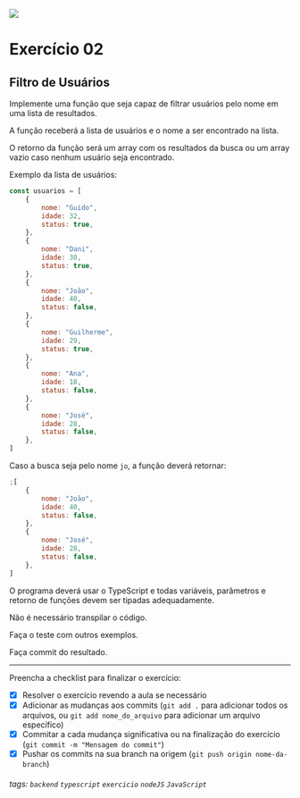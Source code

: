 ![](https://i.imgur.com/xG74tOh.png)

# Exercício 02

## Filtro de Usuários

Implemente uma função que seja capaz de filtrar usuários pelo nome em uma lista de resultados.

A função receberá a lista de usuários e o nome a ser encontrado na lista.

O retorno da função será um array com os resultados da busca ou um array vazio caso nenhum usuário seja encontrado.

Exemplo da lista de usuários:

```javascript
const usuarios = [
    {
        nome: "Guido",
        idade: 32,
        status: true,
    },
    {
        nome: "Dani",
        idade: 30,
        status: true,
    },
    {
        nome: "João",
        idade: 40,
        status: false,
    },
    {
        nome: "Guilherme",
        idade: 29,
        status: true,
    },
    {
        nome: "Ana",
        idade: 18,
        status: false,
    },
    {
        nome: "José",
        idade: 28,
        status: false,
    },
]
```

Caso a busca seja pelo nome `jo`, a função deverá retornar:

```javascript
;[
    {
        nome: "João",
        idade: 40,
        status: false,
    },
    {
        nome: "José",
        idade: 28,
        status: false,
    },
]
```

O programa deverá usar o TypeScript e todas variáveis, parâmetros e retorno de funções devem ser tipadas adequadamente.

Não é necessário transpilar o código.

Faça o teste com outros exemplos.

Faça commit do resultado.

---

Preencha a checklist para finalizar o exercício:

-   [X] Resolver o exercício revendo a aula se necessário
-   [X] Adicionar as mudanças aos commits (`git add .` para adicionar todos os arquivos, ou `git add nome_do_arquivo` para adicionar um arquivo específico)
-   [X] Commitar a cada mudança significativa ou na finalização do exercício (`git commit -m "Mensagem do commit"`)
-   [X] Pushar os commits na sua branch na origem (`git push origin nome-da-branch`)

###### tags: `backend` `typescript` `exercicio` `nodeJS` `JavaScript`
